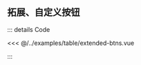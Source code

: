 ## 拓展、自定义按钮

<ExtendedBtns></ExtendedBtns>

::: details Code

<<< @/../examples/table/extended-btns.vue

:::
